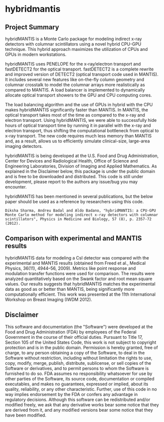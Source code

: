 # hybridmantis

## Project Summary

hybridMANTIS is a Monte Carlo package for modeling indirect x-ray detectors with columnar scintillators using a novel hybrid CPU-GPU technique. This hybrid approach maximizes the utilization of CPUs and GPUs in modern workstations.

hybridMANTIS uses PENELOPE for the x-ray/electron transport and fastDETECT2 for the optical transport. fastDETECT2 is a complete rewrite and improved version of DETECT2 (optical transport code used in MANTIS). It includes several new features like on-the-fly column geometry and columnar crosstalk to model the columnar arrays more realistically as compared to MANTIS. A load balancer is implemented to dynamically allocate optical transport showers to the GPU and CPU computing cores.

The load balancing algorithm and the use of GPUs in hybrid with the CPU makes hybridMANTIS significantly faster than MANTIS. In MANTIS, the optical transport takes most of the time as compared to the x-ray and electron transport. Using hybridMANTIS, we were able to successfully hide hours of optical transport time by running it in parallel with the x-ray and electron transport, thus shifting the computational bottleneck from optical to x-ray transport. The new code requires much less memory than MANTIS and, as a result, allows us to efficiently simulate clinical-size, large-area imaging detectors.

hybridMANTIS is being developed at the U.S. Food and Drug Administration, Center for Devices and Radiological Health, Office of Science and Engineering Laboratories, Division of Imaging and Applied Mathematics. As explained in the Disclaimer below, this package is under the public domain and is free to be downloaded and distributed. This code is still under development, please report to the authors any issue/bug you may encounter.

hybridMANTIS has been mentioned in several publications, but the below paper should be used as a reference by researchers using this code.

    Diksha Sharma, Andreu Badal and Aldo Badano, "hybridMANTIS: a CPU-GPU Monte Carlo method for modeling indirect x-ray detectors with columnar scintillators", Physics in Medicine and Biology, 57 (8), p. 2357-72 (2012). 



## Comparison with experimental and MANTIS results

hybridMANTIS data for modeling a CsI detector was compared with the experimental and MANTIS results (obtained from Freed et al., Medical Physics, 36(11), 4944–56, 2009). Metrics like point response and modulation transfer functions were used for comparison. The results were analyzed quantitatively based on the Swank factor and root mean square values. Our results suggests that hybridMANTIS matches the experimental data as good as or better than MANTIS, being significantly more computationally efficient. This work was presented at the 11th International Workshop on Breast Imaging (IWDM 2012). 

## Disclaimer

This software and documentation (the "Software") were developed at the Food and Drug Administration (FDA) by employees of the Federal Government in the course of their official duties. Pursuant to Title 17, Section 105 of the United States Code, this work is not subject to copyright protection and is in the public domain. Permission is hereby granted, free of charge, to any person obtaining a copy of the Software, to deal in the Software without restriction, including without limitation the rights to use, copy, modify, merge, publish, distribute, sublicense, or sell copies of the Software or derivatives, and to permit persons to whom the Software is furnished to do so. FDA assumes no responsibility whatsoever for use by other parties of the Software, its source code, documentation or compiled executables, and makes no guarantees, expressed or implied, about its quality, reliability, or any other characteristic. Further, use of this code in no way implies endorsement by the FDA or confers any advantage in regulatory decisions. Although this software can be redistributed and/or modified freely, we ask that any derivative works bear some notice that they are derived from it, and any modified versions bear some notice that they have been modified. 
